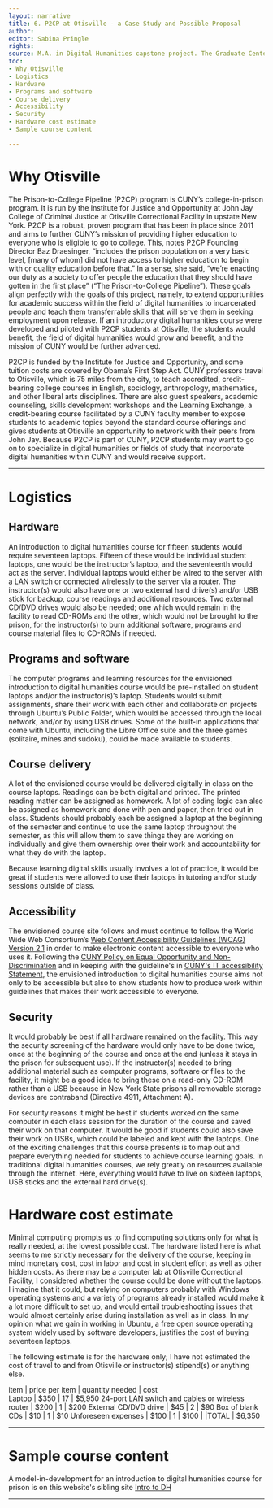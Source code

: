 ```yaml
---
layout: narrative
title: 6. P2CP at Otisville - a Case Study and Possible Proposal
author:
editor: Sabina Pringle
rights:
source: M.A. in Digital Humanities capstone project. The Graduate Center - CUNY. May 2020
toc:
- Why Otisville
- Logistics
- Hardware
- Programs and software
- Course delivery
- Accessibility
- Security
- Hardware cost estimate
- Sample course content

---
```


# Why Otisville

The Prison-to-College Pipeline (P2CP) program is CUNY’s college-in-prison program. It is run by the Institute for Justice and Opportunity at John Jay College of Criminal Justice at Otisville Correctional Facility in upstate New York.  P2CP is a robust, proven program that has been in place since 2011 and aims to further CUNY’s mission of providing higher education to everyone who is eligible to go to college. This, notes P2CP Founding Director Baz Draesinger, “includes the prison population on a very basic level, [many of whom] did not have access to higher education to begin with or quality education before that.” In a sense, she said, “we’re enacting our duty as a society to offer people the education that they should have gotten in the first place” (“The Prison-to-College Pipeline”). These goals align perfectly with the goals of this project, namely, to extend opportunities for academic success within the field of digital humanities to incarcerated people and teach them transferrable skills that will serve them in seeking employment upon release. If an introductory digital humanities course were developed and piloted with P2CP students at Otisville, the students would benefit, the field of digital humanities would grow and benefit, and the mission of CUNY would be further advanced.

P2CP is funded by the Institute for Justice and Opportunity, and some tuition costs are covered by Obama’s First Step Act. CUNY professors travel to Otisville, which is 75 miles from the city, to teach accredited, credit-bearing college courses in English, sociology, anthropology, mathematics, and other liberal arts disciplines. There are also guest speakers, academic counseling, skills development workshops and the Learning Exchange, a credit-bearing course facilitated by a CUNY faculty member to expose students to academic topics beyond the standard course offerings and gives students at Otisville an opportunity to network with their peers from John Jay. Because P2CP is part of CUNY, P2CP students may want to go on to specialize in digital humanities or fields of study that incorporate digital humanities within CUNY and would receive support.

---

# Logistics

## Hardware

An introduction to digital humanities course for fifteen students would require seventeen laptops. Fifteen of these would be individual student laptops, one would be the instructor’s laptop, and the seventeenth would act as the server. Individual laptops would either be wired to the server with a LAN switch or connected wirelessly to the server via a router. The instructor(s) would also have one or two external hard drive(s) and/or USB stick for backup, course readings and additional resources. Two external CD/DVD drives would also be needed; one which would remain in the facility to read CD-ROMs and the other, which would not be brought to the prison, for the instructor(s) to burn additional software, programs and course material files to CD-ROMs if needed.

## Programs and software

The computer programs and learning resources for the envisioned introduction to digital humanities course would be pre-installed on student laptops and/or the instructor(s)’s laptop. Students would submit assignments, share their work with each other and collaborate on projects through Ubuntu’s Public Folder, which would be accessed through the local network, and/or by using USB drives. Some of the built-in applications that come with Ubuntu, including the Libre Office suite and the three games (solitaire, mines and sudoku), could be made available to students.

## Course delivery

A lot of the envisioned course would be delivered digitally in class on the course laptops. Readings can be both digital and printed. The printed reading matter can be assigned as homework. A lot of coding logic can also be assigned as homework and done with pen and paper, then tried out in class. Students should probably each be assigned a laptop at the beginning of the semester and continue to use the same laptop throughout the semester, as this will allow them to save things they are working on individually and give them ownership over their work and accountability for what they do with the laptop.

Because learning digital skills usually involves a lot of practice, it would be great if students were allowed to use their laptops in tutoring and/or study sessions outside of class.

## Accessibility

The envisioned course site follows and must continue to follow the World Wide Web Consortium’s <a href="https://www.w3.org/WAI/standards-guidelines/wcag/">Web Content Accessibility Guidelines (WCAG) Version 2.1</a> in order to make electronic content accessible to everyone who uses it. Following the <a href="http://www.cuny.edu/wp-content/uploads/sites/4/page-assets/about/administration/offices/hr/policies-and-procedures/CUNYPolicy-Equal-Opportunity-and-Non-Discrimination-010115-procedures.pdf ">CUNY Policy on Equal Opportunity and Non-Discrimination</a> and in keeping with the guideline's in <a href="https://www.cuny.edu/accessibility/statement/">CUNY's IT accessibility Statement</a>, the envisioned introduction to digital humanities course aims not only to be accessible but also to show students how to produce work within guidelines that makes their work accessible to everyone.

## Security

It would probably be best if all hardware remained on the facility. This way the security screening of the hardware would only have to be done twice, once at the beginning of the course and once at the end (unless it stays in the prison for subsequent use). If the instructor(s) needed to bring additional material such as computer programs, software or files to the facility, it might be a good idea to bring these on a read-only CD-ROM rather than a USB because in New York State prisons all removable storage devices are contraband (Directive 4911, Attachment A).  

For security reasons it might be best if students worked on the same computer in each class session for the duration of the course and saved their work on that computer. It would be good if students could also save their work on USBs, which could be labeled and kept with the laptops. One of the exciting challenges that this course presents is to map out and prepare everything needed for students to achieve course learning goals. In traditional digital humanities courses, we rely greatly on resources available through the internet. Here, everything would have to live on sixteen laptops, USB sticks and the external hard drive(s).

# Hardware cost estimate

Minimal computing prompts us to find computing solutions only for what is really needed, at the lowest possible cost. The hardware listed here is what seems to me strictly necessary for the delivery of the course, keeping in mind monetary cost, cost in labor and cost in student effort as well as other hidden costs. As there may be a computer lab at Otisville Correctional Facility, I considered whether the course could be done without the laptops. I imagine that it could, but relying on computers probably with Windows operating systems and a variety of programs already installed would make it a lot more difficult to set up, and would entail troubleshooting issues that would almost certainly arise during installation as well as in class. In my opinion what we gain in working in Ubuntu, a free open source operating system widely used by software developers, justifies the cost of buying seventeen laptops.  

The following estimate is for the hardware only; I have not estimated the cost of travel to and from Otisville or instructor(s) stipend(s) or anything else.

item	| price per item | quantity needed	| cost  
Laptop	| $350 |	17 |	$5,950
24-port LAN switch and cables or wireless router |	$200 |	1	| $200
External CD/DVD drive	| $45	| 2	 | $90
Box of blank CDs |	$10	| 1	| $10
Unforeseen expenses	| $100 |	1	| $100
		| |TOTAL |	$6,350

---

# Sample course content

A model-in-development for an introduction to digital humanities course for prison is on this website's sibling site <a href="https://binipringle.github.io/intro-to-dh/">Intro to DH</a>

---
